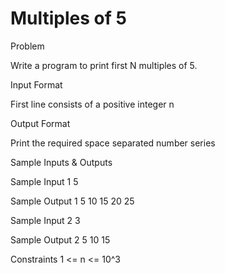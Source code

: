 # Multiples of 5

Problem


Write a program to print first N multiples of 5.


Input Format

First line consists of a positive integer n


Output Format

Print the required space separated number series


Sample Inputs & Outputs

Sample Input 1
5

Sample Output 1
5 10 15 20 25 



Sample Input 2
3

Sample Output 2
5 10 15 



Constraints
1 <= n <= 10^3

